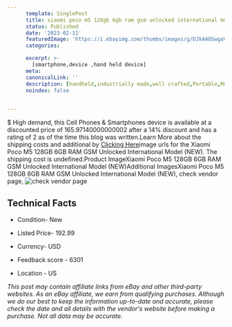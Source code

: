 ```yaml
---
      template: SinglePost
      title: xiaomi poco m5 128gb 6gb ram gsm unlocked international model new 
      status: Published
      date: '2023-02-11'
      featuredImage: 'https://i.ebayimg.com/thumbs/images/g/DJkAAOSwgaVjVr0B/s-l225.jpg'
      categories: 

      excerpt: >-
        [smartphone,device ,hand held device]
      meta:
      canonicalLink: ''
      description: [handheld,industrially made,well crafted,Portable,Mobile,Compact,Convenient,Lightweight,Maneuverable,Man-portable,Miniature,Carriable,Hand-held,Light,Holdable,Transportable,Mobile device,Pocket-sized,On-the-go,Wireless,Cordless,Compact size,Convenient size, smartphone,device ,hand held device]
      noindex: false

        
---
```

$
    High demand, this Cell Phones & Smartphones device is available at a discounted price of 165.97140000000002 after a 14% discount and has a rating of 2 as of the time this blog was written.Learn More about the shipping costs and additional by [Clicking Here](https://www.ebay.com/itm/325396899186?hash=item4bc32aa572%3Ag%3ADJkAAOSwgaVjVr0B&mkevt=1&mkcid=1&mkrid=711-53200-19255-0&campid=%253CePNCampaignId%253E&customid=%253CreferenceId%253E&toolid=10049)image urls for the Xiaomi Poco M5 128GB 6GB RAM GSM Unlocked International Model (NEW). The shipping cost is undefined.Product ImageXiaomi Poco M5 128GB 6GB RAM GSM Unlocked International Model (NEW)Additional ImagesXiaomi Poco M5 128GB 6GB RAM GSM Unlocked International Model (NEW), check vendor page, ![check vendor page](https://origin-galleryplus.ebayimg.com/ws/web/325396899186_2_0_1/225x225.jpg,https://origin-galleryplus.ebayimg.com/ws/web/325396899186_3_0_1/225x225.jpg,https://origin-galleryplus.ebayimg.com/ws/web/325396899186_4_0_1/225x225.jpg)
    
    

 ## Technical Facts 



     
      

 - Condition- New 


      

 - Listed Price- 192.99 


      

 - Currency- USD 


      

 - Feedback score - 6301 


      

 - Location - US 


      
      

 *_This post may contain affiliate links from eBay and other third-party websites. As an eBay affiliate, we earn from qualifying purchases. Although we do our best to keep the information up-to-date and accurate, please check the date and all details with the vendor's website before making a purchase. Not all data may be accurate._*



    
    
    
    
    
